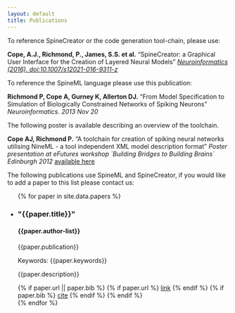 ```yaml
---
layout: default
title: Publications
---
```


To reference SpineCreator or the code generation tool-chain, please
use:

**Cope, A.J., Richmond, P., James, S.S. et al.** “SpineCreator: a
  Graphical User Interface for the Creation of Layered Neural Models”
  [*Neuroinformatics (2016). doi:10.1007/s12021-016-9311-z*](http://link.springer.com/article/10.1007/s12021-016-9311-z)

To reference the SpineML language please use this publication:

**Richmond P, Cope A, Gurney K, Allerton DJ.** “From Model Specification to Simulation of Biologically Constrained Networks of Spiking Neurons” *Neuroinformatics. 2013 Nov 20*

The following poster is available describing an overview of the toolchain.

**Cope AJ, Richmond P.** “A toolchain for creation of spiking neural networks utilising NineML - a tool independent XML model description format” *Poster presentation at eFutures workshop \`Building Bridges to Building Brains\` Edinburgh 2012* [available here](/public/images/e-futures_building_bridges_to_building_brains.pdf)

The following publications use SpineML and SpineCreator, if you would like to add a paper to this list please contact us:

<ul class="list-of-papers">
	{% for paper in site.data.papers %}
	<li>
		<h3>"{{paper.title}}"</h3>
		<h4>{{paper.author-list}}</h4>
		<p class="publication">{{paper.publication}}</p>
		<p class="keywords">
			<span>Keywords:</span>
			{{paper.keywords}}
		</p>
		<p class="description">{{paper.description}}</p>
		{% if paper.url || paper.bib %}
			{% if paper.url %}
				<a class="paper-button" href="{{paper.url}}">link</a>
			{% endif %}
			{% if paper.bib %}
				<a class="paper-button" href="{{paper.bib}}">cite</a>
			{% endif %}
		{% endif %}
	</li>
	{% endfor %}
</ul>
